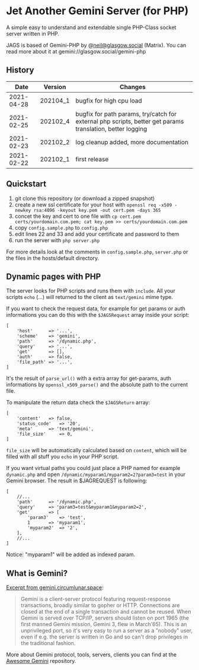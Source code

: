 # Jet Another Gemini Server (for PHP)

A simple easy to understand and extendable single PHP-Class socket server written in PHP.

JAGS is based of Gemini-PHP by @neil@glasgow.social (Matrix). You can read more about it at gemini://glasgow.social/gemini-php

## History
| Date | Version | Changes |
|---|---|---|
| 2021-04-28 | 202104_1 | bugfix for high cpu load |
| 2021-02-25 | 202102_4 | bugfix for path params, try/catch for external php scripts, better get params translation, better logging |
| 2021-02-23 | 202102_2 | log cleanup added, more documentation |
| 2021-02-22 | 202102_1 | first release|

## Quickstart

1. git clone this repository (or download a zipped snapshot)
2. create a new ssl certificate for your host with ```openssl req -x509 -newkey rsa:4096 -keyout key.pem -out cert.pem -days 365```
3. concet the key and cert to one file with ```cp cert.pem certs/yourdomain.com.pem; cat key.pem >> certs/yourdomain.com.pem```
4. copy ```config.sample.php``` to ```config.php```
5. edit lines 22 and 33 and add your certificate and password to them
6. run the server with ```php server.php```

For more details look at the comments in ```config.sample.php```, ```server.php``` or the files in the hosts/default directory.

## Dynamic pages with PHP

The server looks for PHP scripts and runs them with ```include```. All your scripts ```echo``` (...) will returned to the client as ```text/gemini``` mime type.

If you want to check the request data, for example for get params or auth informations you can do this with the ```$JAGSRequest``` array inside your script:

```
[
	'host'		=> '...',
	'scheme' 	=> 'gemini',
	'path'		=> '/dynamic.php',
	'query'		=> '...',
	'get' 		=> [],
	'auth' 		=> false,
	'file_path'	=> '...',
]
```

It's the result of ```parse_url()``` with a extra array for get-params, auth informations by ```openssl_x509_parse()``` and the absolute path to the current file.

To manipulate the return data check the ```$JAGSReturn``` array:

```
[
	'content' 	=> false,
	'status_code'	=> '20',
	'meta' 		=> 'text/gemini',
	'file_size' 	=> 0,
]
```

```file_size``` will be automatically calculated based on ```content```, which will be filled with all stuff you ```echo``` in your PHP script.

If you want virtual paths you could just place a PHP named for example ```dynamic.php``` and open ```/dynamic/myparam1/myparam2=2?param3=test``` in your Gemini browser. The result in $JAGREQUEST is following:

```
[
	//...
	'path'		=> '/dynamic.php',
	'query'		=> 'param3=test&myparam1&myparam2=2',
	'get' 		=> [
		'param3'	=> 'test',
		1 		=> 'myparam1',
		'myparam2'	=> '2',
	],
	//...
]
```

Notice: "myparam1" will be added as indexed param.

## What is Gemini?

[Excerpt from gemini.circumlunar.space](https://gemini.circumlunar.space/docs/specification.html):

> Gemini is a client-server protocol featuring request-response transactions, broadly similar to gopher or HTTP. Connections are closed at the end of a single transaction and cannot be reused. When Gemini is served over TCP/IP, servers should listen on port 1965 (the first manned Gemini mission, Gemini 3, flew in March'65). This is an unprivileged port, so it's very easy to run a server as a "nobody" user, even if e.g. the server is written in Go and so can't drop privileges in the traditional fashion.

More about Gemini protocol, tools, servers, clients you can find at the [Awesome Gemini](https://github.com/kr1sp1n/awesome-gemini) repository.
